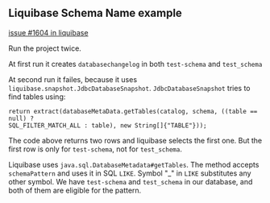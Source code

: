 Liquibase Schema Name example
-----------------------------

[issue #1604 in liquibase](https://github.com/liquibase/liquibase/issues/1604)

Run the project twice. 

At first run it creates `databasechangelog` in both `test-schema` and `test_schema` 

At second run it failes, because it uses `liquibase.snapshot.JdbcDatabaseSnapshot`. 
`JdbcDatabaseSnapshot` tries to find tables using:
```
return extract(databaseMetaData.getTables(catalog, schema, ((table == null) ?
SQL_FILTER_MATCH_ALL : table), new String[]{"TABLE"}));
```

The code above returns two rows and liquibase selects the first one. But the first
row is only for `test-schema`, not for `test_schema`. 

Liquibase uses `java.sql.DatabaseMetadata#getTables`. The method accepts `schemaPattern`
and uses it in SQL `LIKE`. Symbol "_" in `LIKE` substitutes any other symbol. We have
`test-schema` and `test_schema` in our database, and both of them are eligible for the pattern.
